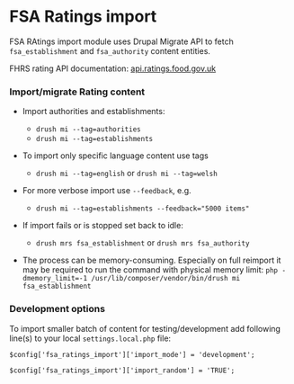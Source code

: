 FSA Ratings import
=======

FSA RAtings import module uses Drupal Migrate API to fetch `fsa_establishment` and `fsa_authority` content entities.

FHRS rating API documentation: [api.ratings.food.gov.uk](http://api.ratings.food.gov.uk) 

### Import/migrate Rating content

* Import authorities and establishments:
  * `drush mi --tag=authorities`
  * `drush mi --tag=establishments`
* To import only specific language content use tags
  * `drush mi --tag=english` or `drush mi --tag=welsh`

* For more verbose import use `--feedback`, e.g.
  * `drush mi --tag=establishments --feedback="5000 items"`

* If import fails or is stopped set back to idle:
  * `drush mrs fsa_establishment` or `drush mrs fsa_authority`

* The process can be memory-consuming. Especially on full reimport it may be required to run the command with physical memory limit: `php -dmemory_limit=-1 /usr/lib/composer/vendor/bin/drush mi fsa_establishment`

### Development options 

To import smaller batch of content for testing/development add following line(s) to your local `settings.local.php` file:

`$config['fsa_ratings_import']['import_mode'] = 'development';`

`$config['fsa_ratings_import']['import_random'] = 'TRUE';`